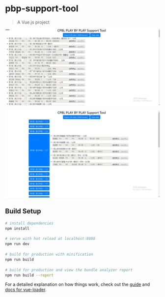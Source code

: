 # pbp-support-tool

> A Vue.js project

![image](https://github.com/ndliu3549/pbp-support-tool/blob/master/demo_01.gif)

![image](https://github.com/ndliu3549/pbp-support-tool/blob/master/demo_02.png)

## Build Setup

``` bash
# install dependencies
npm install

# serve with hot reload at localhost:8080
npm run dev

# build for production with minification
npm run build

# build for production and view the bundle analyzer report
npm run build --report
```

For a detailed explanation on how things work, check out the [guide](http://vuejs-templates.github.io/webpack/) and [docs for vue-loader](http://vuejs.github.io/vue-loader).

